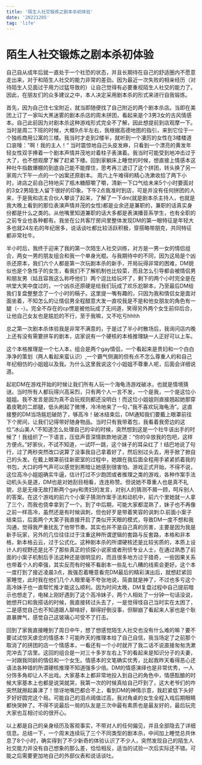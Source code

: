 ```yaml
---
title: '陌生人社交锻炼之剧本杀初体验'
date: '20221205'
tag: 'life'
---
```

# 陌生人社交锻炼之剧本杀初体验
自己自从成年后就一直处于一个社恐的状态，并且长期待在自己的舒适圈内不愿意走出来，对于和陌生人社交的能力非常的差劲。因为最近一次失败的相亲经历（对待陌生人见面过于用力过猛导致的）让自己觉得有必要重视陌生人社交的能力了。因此，在朋友们的众多建议之中，本人决定采用剧本杀的形式来进行自我锻炼。

首先，因为自己住七宝附近，就当即随便找了自己附近的两个剧本杀店。当即在美团上订了一家叫大黑迷雾的剧本杀店的周末拼团，看起来是个3男3女的古风情感本。自己此前因为对剧本杀这种游戏形式完全不了解，因此想提前到店观摩一下。当时是周二下班的时候，大概9点半左右，我根据高德地图的指引，来到它位于一个独栋商用公寓的三楼。我当时才走到2楼半，就听到一个凄厉的女性在3楼楼道口哀嚎：”啊！我的主人！“ 当时震惊地自己头皮发麻，只看到一个漂亮的黄发年轻女性双手捧着一个剧本声情并茂地对着柱子表演着。我当时可能受到地冲击过于大了，也不想观摩了解了赶紧下楼。回到家躺床上睡觉的时候，想直接上情感本这种社牛指数爆棚的到底自己能不能撑住，思考再三退订了这个拼团，转头换了另一家周六下午一点的一个凶案还原剧本。
周六上午难得的精心洗漱收拾了两下小时，进店之前自己特地买了瓶木糖醇嚼了嚼，清新一下口气给未来5个小时要面对的3女2男陌生人留下很好的印象。下午2点我准时到店，可是并没有任何拼团的人来，于是我和店主合伙人攀谈了起来，了解了一下dm(就是剧本杀主持人，也就是我大晚上看到的那位表演声情并茂的女性)都是业余还是兼职的，兼职的话真实身份都是什么之类的。从他嘴里知道兼职的话大多都是表演播音系学生，也有全职的之前专业也各种都有。我坐在公共客厅房间里整体发现DM的第一眼特征是年轻大多也就24左右的年纪居多，说话谈吐都比较活跃积极，穿搭略带朋克，共同特征都非常社牛。

半小时后，我终于迎来了我的第一次陌生人社交训练，对方是一男一女的情侣组合，两女一男的朋友组合和我一个单身光棍。与我期待中的不同，因为这局是个凶杀还原本，我们六个人都是第一次玩剧本杀的新手，开局玩得非常的困难，DM貌似也是个急性子的女生，看我们不了解机制也比较菜，而且怎么引导都会被情侣男和朋友男（姑且容我这么称呼他们）两个逗比给玩坏了，剩下的两个小时完全是在哄堂大笑中度过的，一个凶杀还原硬是给我们玩成了欢乐尬聊本，乃至最后DM给我们复盘整整念了一个小时的稿子。这里提一嘴有趣的，只因为我和情侣女是面对面坐着，不知怎么的让情侣男全程醋意大发一直咬我是不是和他女朋友的角色有一腿（- -）。完全不存在的cp愣是被他玩成了无间道，笑得另外两个女生前仰后合，让他自己女友也是尴尬的不行，至于我嘛，又不吃亏hhhh

总之第一次剧本杀体验我是非常不满意的，于是过了半小时散场后，我询问店内晚上还有没有需要拼车的剧本，店家说有一个硬核的本格推理缺一人正好可以上车。

这个本格推理是一个七人本，组合是两个gay情侣，一个看起来是贵妇和一个白白净净的策划（两人看起来蛮认识）,一个霸气侧漏的但有点不怎么尊重人的和自己年纪相仿的小姐姐以及我。为什么这里我说这个小姐姐不尊重人呢，后面会详细说道。

起初DM在游戏开始的时候让我们所有人玩一个海龟汤游戏破冰，也就是情境猜谜。当时所有人都玩得兴高采烈，只有两个人一言不发，一个是我，一个是这位小姐姐。我不发言是因为真不会玩规则都还没明白！而这位小姐姐则直接翘起她那穿着皮靴的二郎腿，低头刷起了微博，冷冷地来了一句，”我不喜欢玩海龟汤”。这直接整的DM当场尴尬破防了，够高冷！破冰结束后，DM通知我们要戴上眼罩前往下个房间，让我们记得带好随身物品。当时只有我带着包，我看着我旁边的这位“冰山美人”不知道怎么处理自己的伞的时候，突然想到这是一个社牛该出手的时候了！我组织了一下语言，压低声音深情款款地说道：“你的伞放我的包吧，这样方便点。”好家伙，不试不知道，一试吓一跳，这个妹子的耳朵红了！结巴地说了句行，过了两秒突然改口说算了没事我自己拿着好了，然后别过头去，用手掀了掀自己的头发。在戴上眼罩前往新密室的过程中，她跟在我后面全程用手紧紧抓着我的书包，大口的呼气声可以感觉到黑暗让她感到很害怕。游戏正式开始，不得不说，这位高冷小姐姐确实牛逼，估计打过不少跑团或者推理之类的游戏，各种作案手法动机头头是道，DM也是对她刮目相看，连连称赞。但说她不尊重人也是真不礼貌，总是无缘无故打断两个gay和贵妇的发言，对别人的猜测不屑一顾，呵斥别人的答案。在这个游戏的前六个小案子猜测作案手法和动机中，前六个里她就一人拿了三个，而我也侥幸拿到了一个。到了中后期，可能大家都混熟了，妹子也不再像之前一样高冷，虽然还是有时候讽刺，但也好歹是带着笑容的讽刺:D.前面小案子结束后，后面两个大案子我直接开启了类似开天眼的模式，导致DM一度不想和我沟通，觉得我严重扰乱了他带节奏。其实也并不是自己真的厉害，主要是因为我是新手玩家，另外的几位往往过于注重这种所谓逻辑的套路与反套路，本格和非本格，新本格云云，过于公式化。这种剧本杀的所谓硬核还是比较劣质的，本质上设计人的视野还是比不了那些真正的侦探小说家或者刑侦专业人士，在通过熟悉了前面的小案子机制后手法这种还是很明显的，而且很多地方过于猎奇，一些因果关系也带着个人的牵强，其实反而有时候不看剧本一些乱七八糟的线索会更好。这个本一度打到了接近凌晨3点，我强忍着睡意看完DM最后的精彩演出后，就想赶紧回家睡觉，此时我在他们几个人眼里毫不夸张地说，简直就是神了，不过也多亏这个高冷妹子也一直帮忙推才能这么顺利。因为时间太晚，DM复盘过程中自己提前暗示也想走了，电梯上刚好遇到了这个高冷妹子，两个人相处了一分钟一句话没说，她想开口和我搭话的时候，我直接转过头去了，一是觉得怪自己当时实在太困了，二是感觉自己也不知道跟人聊啥好，聊得好倒没事，但聊崩了看起来人家也是个耿直暴脾气，感觉自己这玻璃心可受不了打击。

回到了家我直接睡到了周日中午，想了想感觉陌生人社交也没有什么难的嘛？要不要试试惊天虐恋的情感本？可能昨天的推理本给了自己自信，我当场定了之前那个取消了的拼团的店一个情感本，一看还有一个小时就开了我二话不说直接匆匆洗漱完冲去了店里。这回的组合是一对三十多岁左右上下的看起来是知识分子的夫妻，一对跟我同龄的情侣和一个女生。情感本的文笔确实优秀，比起我昨天看得恶心还语法各种错的所谓硬核推理不知道强多少倍。DM的情感演绎也是非常优秀，一人分饰多角却让人不出戏。大家基本上都非常地投入到自己的角色中，情感酝酿的时候大家基本上也都是说哭就哭，我第一次的时候真给自己吓到了，这大老爷们的咋突然就擦起鼻涕了！惊讶地嘴巴都合不上，看到DM的神情示意，我赶紧低下头好歹好好圆完这个局。可能自己的泪点阈值过高，我对角桌的女生全程入戏后期眼睛都快哭肿了。不得不说最后一局的队友是三次中最有素质也是最友好的，最后玩完大家也互相讨论的很开心。

以上都是自己的亲身经历及客观事实，不带对人的任何偏见，并且全部隐去了详细信息。总结一下，一个周末连续玩了三个不同类型的剧本杀，中间加上睡觉总共休息了8个小时，确实得到了不少新奇的体验认识了不少人，突然发现自己的陌生人社交能力并没有自己想象的那么差，恰恰相反，适当的试验一次后实际还不错。可能之后需要更加地自己的外部仪表和说话谈吐。